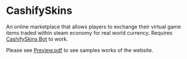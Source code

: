 # CashifySkins
An online marketplace that allows players to exchange their virtual game items traded within steam economy for real world currency. Requires [CashifySkins Bot](https://github.com/AngXingLong/CashifySkins-Bot) to work. 


Please see [Preview.pdf](Preview.pdf) to see samples works of the website.
